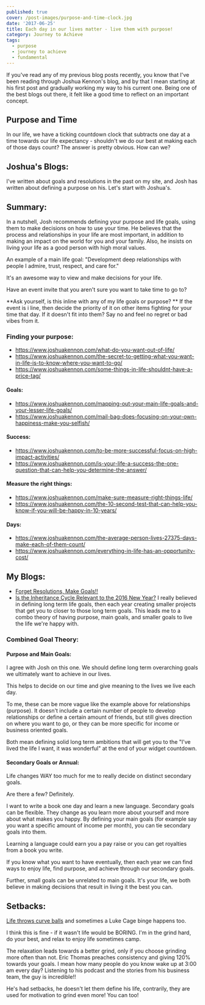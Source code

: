 ```yaml
---
published: true
cover: /post-images/purpose-and-time-clock.jpg
date: '2017-06-25'
title: Each day in our lives matter - live them with purpose!
category: Journey to Achieve
tags:
  - purpose
  - journey to achieve
  - fundamental
---
```

If you've read any of my previous blog posts recently, you know that I've been reading through Joshua Kennon's blog, and by that I mean starting at his first post and gradually working my way to his current one. Being one of the best blogs out there, it felt like a good time to reflect on an important concept.

## Purpose and Time

In our life, we have a ticking countdown clock that subtracts one day at a time towards our life expectancy - shouldn't we do our best at making each of those days count? The answer is pretty obvious. How can we?

## Joshua's Blogs:

I've written about goals and resolutions in the past on my site, and Josh has written about defining a purpose on his. Let's start with Joshua's.

## Summary:

In a nutshell, Josh recommends defining your purpose and life goals, using them to make decisions on how to use your time. He believes that the process and relationships in your life are most important, in addition to making an impact on the world for you and your family. Also, he insists on living your life as a good person with high moral values.

An example of a main life goal: 
"Development deep relationships with people I admire, trust, respect, and care for."

It's an awesome way to view and make decisions for your life. 

Have an event invite that you aren't sure you want to take time to go to? 

**Ask yourself, is this inline with any of my life goals or purpose? ** If the event is i line, then decide the priority of it on other items fighting for your time that day. If it doesn't fit into them? Say no and feel no regret or bad vibes from it.

### Finding your purpose:

  * <https://www.joshuakennon.com/what-do-you-want-out-of-life/>
  * <https://www.joshuakennon.com/the-secret-to-getting-what-you-want-in-life-is-to-know-where-you-want-to-go/>
  * <https://www.joshuakennon.com/some-things-in-life-shouldnt-have-a-price-tag/>

#### Goals:

  * <https://www.joshuakennon.com/mapping-out-your-main-life-goals-and-your-lesser-life-goals/>
  * <https://www.joshuakennon.com/mail-bag-does-focusing-on-your-own-happiness-make-you-selfish/>

#### Success:

  * <https://www.joshuakennon.com/to-be-more-successful-focus-on-high-impact-activities/>
  * <https://www.joshuakennon.com/is-your-life-a-success-the-one-question-that-can-help-you-determine-the-answer/>

#### Measure the right things:

  * <https://www.joshuakennon.com/make-sure-measure-right-things-life/>
  * <https://www.joshuakennon.com/the-10-second-test-that-can-help-you-know-if-you-will-be-happy-in-10-years/>

#### Days:

  * <https://www.joshuakennon.com/the-average-person-lives-27375-days-make-each-of-them-count/>
  * <https://www.joshuakennon.com/everything-in-life-has-an-opportunity-cost/>
 

## My Blogs:

  * [Forget Resolutions, Make Goals!!](https://kalebmckelvey.com/blog/forget-resolutions-make-goals)
  * [Is the Inheritance Cycle Relevant to the 2016 New Year?](https://kalebmckelvey.com/blog/is-the-inheritance-cycle-relevant-to-the-2016-new-year)
I really believed in defining long term life goals, then each year creating smaller projects that get you to closer to those long term goals. This leads me to a combo theory of having purpose, main goals, and smaller goals to live the life we're happy with.

### Combined Goal Theory:

#### Purpose and Main Goals:

I agree with Josh on this one. We should define long term overarching goals we ultimately want to achieve in our lives. 

This helps to decide on our time and give meaning to the lives we live each day. 

To me, these can be more vague like the example above for relationships (purpose). It doesn't include a certain number of people to develop relationships or define a certain amount of friends, but still gives direction on where you want to go, or they can be more specific for income or business oriented goals. 

Both mean defining solid long term ambitions that will get you to the "I've lived the life I want, it was wonderful" at the end of your widget countdown.

#### Secondary Goals or Annual:

Life changes WAY too much for me to really decide on distinct secondary goals. 

Are there a few? Definitely. 

I want to write a book one day and learn a new language. Secondary goals can be flexible. They change as you learn more about yourself and more about what makes you happy. By defining your main goals (for example say you want a specific amount of income per month), you can tie secondary goals into them. 

Learning a language could earn you a pay raise or you can get royalties from a book you write. 

If you know what you want to have eventually, then each year we can find ways to enjoy life, find purpose, and achieve through our secondary goals. 

Further, small goals can be unrelated to main goals. It's your life, we both believe in making decisions that result in living it the best you can.

## Setbacks:

[Life throws curve balls](https://kalebmckelvey.com/blog/life-throws-curve-balls-hit-home-runs-positively-adapt-for-a-happier-life) and sometimes a Luke Cage binge happens too. 

I think this is fine - if it wasn't life would be BORING. I'm in the grind hard, do your best, and relax to enjoy life sometimes camp. 

The relaxation leads towards a better grind, only if you choose grinding more often than not. Eric Thomas preaches consistency and giving 120% towards your goals. I mean how many people do you know wake up at 3:00 am every day? Listening to his podcast and the stories from his business team, the guy is incredible!!

He's had setbacks, he doesn't let them define his life, contrarily, they are used for motivation to grind even more! You can too!
